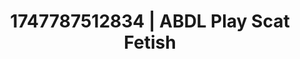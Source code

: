 ---
categories:
- Asian
- Bedroom eyes
- Gender-fluid lovers
- Ethical porn
- 3D animation
image: /assets/images/1747787512834.jpg
layout: post
seo:
  description: Featured content with sensual ABDL Play, Scat Fetish. HD images available.
  keywords: ABDL Play, Scat Fetish
  og_image: /assets/images/1747787512834.jpg
  schema_type: VisualArtwork
tags:
- ABDL Play
- '#1747787512834'
- Scat Fetish
title: 1747787512834 | ABDL Play Scat Fetish
---